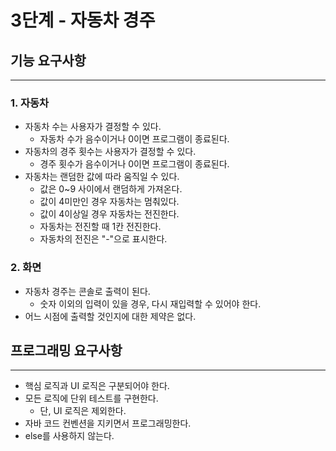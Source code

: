 # 3단계 - 자동차 경주

## 기능 요구사항

---

### 1. 자동차

- 자동차 수는 사용자가 결정할 수 있다.
    - 자동차 수가 음수이거나 0이면 프로그램이 종료된다.
- 자동차의 경주 횟수는 사용자가 결정할 수 있다.
    - 경주 횟수가 음수이거나 0이면 프로그램이 종료된다.
- 자동차는 랜덤한 값에 따라 움직일 수 있다.
    - 값은 0~9 사이에서 랜덤하게 가져온다.
    - 값이 4미만인 경우 자동차는 멈춰있다.
    - 값이 4이상일 경우 자동차는 전진한다.
    - 자동차는 전진할 때 1칸 전진한다.
    - 자동차의 전진은 "-"으로 표시한다.

### 2. 화면

- 자동차 경주는 콘솔로 출력이 된다.
    - 숫자 이외의 입력이 있을 경우, 다시 재입력할 수 있어야 한다.
- 어느 시점에 출력할 것인지에 대한 제약은 없다.

## 프로그래밍 요구사항

---

- 핵심 로직과 UI 로직은 구분되어야 한다.
- 모든 로직에 단위 테스트를 구현한다.
    - 단, UI 로직은 제외한다.
- 자바 코드 컨벤션을 지키면서 프로그래밍한다.
- else를 사용하지 않는다.